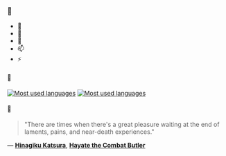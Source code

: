 ### 👋

- 🔭
- 🌱
- 💬
- 📫
- ⚡

#### 🧏

[![Most used languages](https://github-readme-stats-aynah.vercel.app/api/top-langs/?username=aynh&theme=solarized-dark&langs_count=6&layout=compact&hide_title=true)](https://github.com/anuraghazra/github-readme-stats#gh-dark-mode-only)
[![Most used languages](https://github-readme-stats-aynah.vercel.app/api/top-langs/?username=aynh&theme=solarized-light&langs_count=6&layout=compact&hide_title=true)](https://github.com/anuraghazra/github-readme-stats#gh-light-mode-only)

#### 💬

> "There are times when there's a great pleasure waiting at the end of laments, pains, and near-death experiences."

&mdash; [**Hinagiku Katsura**](https://myanimelist.net/character.php?q=Hinagiku%20Katsura&cat=character), [**Hayate the Combat Butler**](https://myanimelist.net/search/all?q=Hayate%20the%20Combat%20Butler&cat=all)
